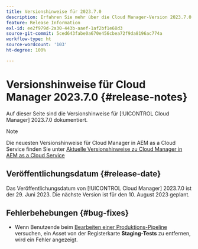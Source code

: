 ```yaml
---
title: Versionshinweise für 2023.7.0
description: Erfahren Sie mehr über die Cloud Manager-Version 2023.7.0.
feature: Release Information
exl-id: ee2f979d-2a30-443b-aaef-1af2bf1e68d3
source-git-commit: 5ced643fabe0a670e456cbea72f9da8196ac774a
workflow-type: ht
source-wordcount: '103'
ht-degree: 100%

---
```


# Versionshinweise für Cloud Manager 2023.7.0 {#release-notes}

Auf dieser Seite sind die Versionshinweise für [!UICONTROL Cloud Manager] 2023.7.0 dokumentiert.

>[!NOTE]
>
>Die neuesten Versionshinweise für Cloud Manager in AEM as a Cloud Service finden Sie unter [Aktuelle Versionshinweise zu Cloud Manager in AEM as a Cloud Service](https://experienceleague.adobe.com/de/docs/experience-manager-cloud-service/content/release-notes/cloud-manager/current)

## Veröffentlichungsdatum {#release-date}

Das Veröffentlichungsdatum von [!UICONTROL Cloud Manager] 2023.7.0 ist der 29. Juni 2023. Die nächste Version ist für den 10. August 2023 geplant.

## Fehlerbehebungen {#bug-fixes}

* Wenn Benutzende beim [Bearbeiten einer Produktions-Pipeline](/help/using/managing-pipelines.md#editing-pipelines) versuchen, ein Asset von der Registerkarte **Staging-Tests** zu entfernen, wird ein Fehler angezeigt.
